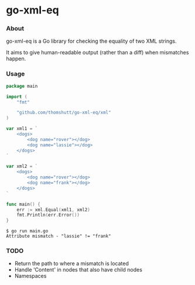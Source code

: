 # go-xml-eq


### About

go-xml-eq is a Go library for checking the equality of two XML strings.

It aims to give human-readable output (rather than a diff) when mismatches happen.

### Usage

```go
package main

import (
	"fmt"

	"github.com/thomshutt/go-xml-eq/xml"
)

var xml1 = `
	<dogs>
		<dog name="rover"></dog>
		<dog name="lassie"></dog>
	</dogs>
`

var xml2 = `
	<dogs>
		<dog name="rover"></dog>
		<dog name="frank"></dog>
	</dogs>
`

func main() {
	err := xml.Equal(xml1, xml2)
	fmt.Println(err.Error())
}
```

```
$ go run main.go 
Attribute mismatch - "lassie" != "frank"
```

### TODO

* Return the path to where a mismatch is located
* Handle 'Content' in nodes that also have child nodes
* Namespaces

